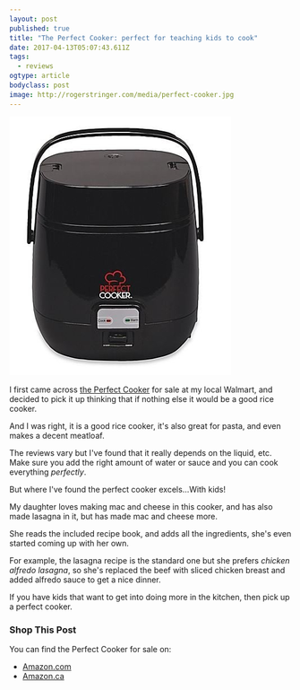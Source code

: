 ```yaml
---
layout: post
published: true
title: "The Perfect Cooker: perfect for teaching kids to cook"
date: 2017-04-13T05:07:43.611Z
tags:
  - reviews
ogtype: article
bodyclass: post
image: http://rogerstringer.com/media/perfect-cooker.jpg
---
```


[![The Perfect Cooker](/media/perfect-cooker.jpg)](http://amzn.to/2oyPi6Y)

I first came across [the Perfect Cooker](http://amzn.to/2oyPi6Y) for sale at my local Walmart, and decided to pick it up thinking that if nothing else it would be a good rice cooker.

And I was right, it is a good rice cooker, it's also great for pasta, and even makes a decent meatloaf.

The reviews vary but I've found that it really depends on the liquid, etc. Make sure you add the right amount of water or sauce and you can cook everything _perfectly_.

But where I've found the perfect cooker excels...With kids!

My daughter loves making mac and cheese in this cooker, and has also made lasagna in it, but has made mac and cheese more.

She reads the included recipe book, and adds all the ingredients, she's even started coming up with her own.

For example, the lasagna recipe is the standard one but she prefers _chicken alfredo lasagna_, so she's replaced the beef with sliced chicken breast and added alfredo sauce to get a nice dinner.

If you have kids that want to get into doing more in the kitchen, then pick up a perfect cooker.

### Shop This Post

You can find the Perfect Cooker for sale on:

- [Amazon.com](http://amzn.to/2oyPi6Y)
- [Amazon.ca](http://amzn.to/2saqi60)
